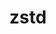 ---
title: "zstd"
layout: cache
categories: [package, develop]
meta: {"compilers": ["apple-clang@=15.0.0", "apple-clang@=16.0.0", "cce@=18.0.0", "gcc@=10.2.1", "gcc@=10.3.0", "gcc@=10.5.0", "gcc@=11.1.0", "gcc@=11.4.0", "gcc@=12.3.0", "gcc@=12.4.0", "gcc@=13.2.0", "gcc@=13.3.0", "gcc@=7.3.1", "gcc@=7.5.0", "gcc@=9.4.0", "msvc@=19.39.33523", "oneapi@=2024.1.0", "oneapi@=2024.2.1"], "num_specs": 62, "num_specs_by_stack": {"aws-isc": 1, "aws-isc-aarch64": 1, "aws-pcluster-icelake": 2, "aws-pcluster-neoverse_v1": 2, "aws-pcluster-x86_64_v4": 8, "bootstrap-aarch64-darwin": 1, "bootstrap-x86_64-linux-gnu": 2, "build_systems": 2, "data-vis-sdk": 2, "developer-tools": 1, "developer-tools-aarch64-linux-gnu": 2, "developer-tools-darwin": 2, "developer-tools-manylinux2014": 1, "developer-tools-x86_64_v3-linux-gnu": 2, "e4s": 4, "e4s-cray-rhel": 4, "e4s-cray-sles": 2, "e4s-neoverse-v2": 4, "e4s-neoverse_v1": 2, "e4s-oneapi": 4, "e4s-power": 2, "e4s-rocm-external": 2, "gpu-tests": 3, "hep": 2, "ml-darwin-aarch64-mps": 2, "ml-linux-aarch64-cpu": 2, "ml-linux-aarch64-cuda": 2, "ml-linux-x86_64-cpu": 2, "ml-linux-x86_64-cuda": 2, "ml-linux-x86_64-rocm": 2, "radiuss": 2, "radiuss-aws": 2, "radiuss-aws-aarch64": 2, "root": 62, "tutorial": 4, "windows-vis": 1}, "oss": ["amzn2", "centos7", "rhel8", "sequoia", "sle_hpc15", "ubuntu18.04", "ubuntu20.04", "ubuntu22.04", "ubuntu24.04", "ventura", "windows10.0.20348"], "platforms": ["darwin", "linux", "windows"], "stacks": ["aws-isc", "aws-isc-aarch64", "aws-pcluster-icelake", "aws-pcluster-neoverse_v1", "aws-pcluster-x86_64_v4", "bootstrap-aarch64-darwin", "bootstrap-x86_64-linux-gnu", "build_systems", "data-vis-sdk", "developer-tools", "developer-tools-aarch64-linux-gnu", "developer-tools-darwin", "developer-tools-manylinux2014", "developer-tools-x86_64_v3-linux-gnu", "e4s", "e4s-cray-rhel", "e4s-cray-sles", "e4s-neoverse-v2", "e4s-neoverse_v1", "e4s-oneapi", "e4s-power", "e4s-rocm-external", "gpu-tests", "hep", "ml-darwin-aarch64-mps", "ml-linux-aarch64-cpu", "ml-linux-aarch64-cuda", "ml-linux-x86_64-cpu", "ml-linux-x86_64-cuda", "ml-linux-x86_64-rocm", "radiuss", "radiuss-aws", "radiuss-aws-aarch64", "root", "tutorial", "windows-vis"], "targets": ["aarch64", "neoverse_v1", "neoverse_v2", "ppc64le", "skylake_avx512", "x86_64", "x86_64_v3", "x86_64_v4"], "versions": ["1.5.5", "1.5.6"]}
spec_details: [{"compiler": "gcc@=10.3.0", "hash": "25uvhlry54n6khmdcqx3kwppehdprfif", "os": "sle_hpc15", "platform": "linux", "size": "-", "stacks": ["e4s-cray-sles", "root"], "target": "x86_64_v4", "variants": ["build_system=makefile", "libs=shared,static", "~programs"], "versions": ["1.5.6"]}, {"compiler": "cce@=18.0.0", "hash": "2shivsxfafe7u4d65g3m52bi3zvyi4qk", "os": "rhel8", "platform": "linux", "size": "-", "stacks": ["e4s-cray-rhel", "root"], "target": "x86_64_v3", "variants": ["build_system=makefile", "libs=shared,static", "~programs"], "versions": ["1.5.6"]}, {"compiler": "gcc@=12.4.0", "hash": "3by6sbnvz3p44okptrkde6h4sbfaycxj", "os": "amzn2", "platform": "linux", "size": "-", "stacks": ["aws-pcluster-x86_64_v4", "root"], "target": "x86_64_v3", "variants": ["build_system=makefile", "compression=none", "libs=shared,static", "+programs"], "versions": ["1.5.6"]}, {"compiler": "gcc@=7.5.0", "hash": "3l6uifa226psjcfbemc5niuvgufx7upd", "os": "ubuntu18.04", "platform": "linux", "size": "-", "stacks": ["build_systems", "radiuss", "root"], "target": "x86_64_v3", "variants": ["build_system=makefile", "compression=none", "libs=shared,static", "+programs"], "versions": ["1.5.6"]}, {"compiler": "oneapi@=2024.2.1", "hash": "3w3o33lmp2wp3gsio6c54nvxfnfeabu2", "os": "ubuntu22.04", "platform": "linux", "size": "-", "stacks": ["e4s-oneapi", "root"], "target": "x86_64_v3", "variants": ["build_system=makefile", "libs=shared,static", "~programs"], "versions": ["1.5.6"]}, {"compiler": "gcc@=7.5.0", "hash": "473u35kux7rapk2er4olb2darfoouzzo", "os": "ubuntu18.04", "platform": "linux", "size": "-", "stacks": ["developer-tools", "root"], "target": "x86_64_v3", "variants": ["build_system=makefile", "compression=none", "libs=shared,static", "+programs"], "versions": ["1.5.6"]}, {"compiler": "oneapi@=2024.2.1", "hash": "6gskwgsa5khqdictdovl3ly5yjrzo4ke", "os": "ubuntu22.04", "platform": "linux", "size": "-", "stacks": ["e4s-oneapi", "root"], "target": "x86_64_v3", "variants": ["build_system=makefile", "compression=none", "libs=shared,static", "+programs"], "versions": ["1.5.6"]}, {"compiler": "gcc@=12.4.0", "hash": "6mv3s4emkap4ymmqf54qrffprs7wulxz", "os": "amzn2", "platform": "linux", "size": "-", "stacks": ["aws-pcluster-x86_64_v4", "root"], "target": "x86_64_v4", "variants": ["build_system=makefile", "compression=none", "libs=shared,static", "+programs"], "versions": ["1.5.6"]}, {"compiler": "gcc@=13.2.0", "hash": "75fah5nkeu36fp7ads4ux4a3fg3v5zqd", "os": "ubuntu24.04", "platform": "linux", "size": "-", "stacks": ["ml-linux-aarch64-cpu", "ml-linux-aarch64-cuda", "root"], "target": "aarch64", "variants": ["build_system=makefile", "compression=none", "libs=shared,static", "+programs"], "versions": ["1.5.6"]}, {"compiler": "apple-clang@=16.0.0", "hash": "7a5jzyebol37imvog3odtzydmuun3k2e", "os": "sequoia", "platform": "darwin", "size": "-", "stacks": ["bootstrap-aarch64-darwin", "developer-tools-darwin", "ml-darwin-aarch64-mps", "root"], "target": "aarch64", "variants": ["build_system=makefile", "compression=none", "libs=shared,static", "+programs"], "versions": ["1.5.6"]}, {"compiler": "gcc@=12.4.0", "hash": "7dcft6oecpgm3ovwchq2c65i2cjzlj34", "os": "amzn2", "platform": "linux", "size": "-", "stacks": ["aws-pcluster-neoverse_v1", "root"], "target": "neoverse_v1", "variants": ["build_system=makefile", "compression=none", "libs=shared,static", "+programs"], "versions": ["1.5.6"]}, {"compiler": "gcc@=13.3.0", "hash": "7glfsceytmbi4vowiajdyrhlugzvplkw", "os": "rhel8", "platform": "linux", "size": "-", "stacks": ["developer-tools-aarch64-linux-gnu", "root"], "target": "aarch64", "variants": ["build_system=makefile", "compression=none", "libs=shared,static", "+programs"], "versions": ["1.5.6"]}, {"compiler": "gcc@=10.5.0", "hash": "7ms2nk43rtoydhzsp427plqalgmd2ze2", "os": "centos7", "platform": "linux", "size": "-", "stacks": ["developer-tools-x86_64_v3-linux-gnu", "root"], "target": "x86_64_v3", "variants": ["build_system=makefile", "compression=none", "libs=shared,static", "+programs"], "versions": ["1.5.6"]}, {"compiler": "gcc@=11.1.0", "hash": "7rihlibriznzrkqix7ecn664fd2i7j37", "os": "ubuntu20.04", "platform": "linux", "size": "-", "stacks": ["data-vis-sdk", "root"], "target": "x86_64_v3", "variants": ["build_system=makefile", "compression=none", "libs=shared,static", "+programs"], "versions": ["1.5.6"]}, {"compiler": "gcc@=10.5.0", "hash": "at7a2g24y6cdczj3rd46dl55py6ub663", "os": "centos7", "platform": "linux", "size": "-", "stacks": ["developer-tools-x86_64_v3-linux-gnu", "root"], "target": "x86_64_v3", "variants": ["build_system=makefile", "compression=none", "libs=shared,static", "+programs"], "versions": ["1.5.6"]}, {"compiler": "oneapi@=2024.1.0", "hash": "bdeimc2w6u2bt7zo3vpys3u72rl2ygkm", "os": "amzn2", "platform": "linux", "size": "-", "stacks": ["aws-pcluster-x86_64_v4", "root"], "target": "x86_64_v4", "variants": ["build_system=makefile", "compression=none", "libs=shared,static", "+programs"], "versions": ["1.5.6"]}, {"compiler": "gcc@=11.4.0", "hash": "c5vvwejfl3mrmwofcdwhml2wjtnfsups", "os": "ubuntu22.04", "platform": "linux", "size": "-", "stacks": ["e4s", "e4s-rocm-external", "hep", "root", "tutorial"], "target": "x86_64_v3", "variants": ["build_system=makefile", "compression=none", "libs=shared,static", "+programs"], "versions": ["1.5.6"]}, {"compiler": "oneapi@=2024.1.0", "hash": "dlwyjpwfg3sx3ylbbnuicjlfy42udkus", "os": "amzn2", "platform": "linux", "size": "-", "stacks": ["aws-pcluster-x86_64_v4", "root"], "target": "x86_64_v4", "variants": ["build_system=makefile", "compression=none", "libs=shared,static", "+programs"], "versions": ["1.5.6"]}, {"compiler": "cce@=18.0.0", "hash": "douorrrsibzbgbd64y47m2wll5hv6lbu", "os": "rhel8", "platform": "linux", "size": "-", "stacks": ["e4s-cray-rhel", "root"], "target": "x86_64_v3", "variants": ["build_system=makefile", "libs=shared,static", "~programs"], "versions": ["1.5.6"]}, {"compiler": "gcc@=11.1.0", "hash": "ecy7zswb2bll2alnjapj3uirvgpoydgg", "os": "ubuntu20.04", "platform": "linux", "size": "-", "stacks": ["gpu-tests", "root"], "target": "x86_64_v3", "variants": ["build_system=makefile", "compression=none", "libs=shared,static", "+programs"], "versions": ["1.5.5"]}, {"compiler": "gcc@=11.4.0", "hash": "ei4rwvrypwrr5oj3eh6vlzngc4semlvl", "os": "ubuntu22.04", "platform": "linux", "size": "-", "stacks": ["e4s-neoverse-v2", "root"], "target": "neoverse_v2", "variants": ["build_system=makefile", "libs=shared,static", "~programs"], "versions": ["1.5.6"]}, {"compiler": "gcc@=7.3.1", "hash": "fixugcomtyax4i3is2y5usoeifchrvrr", "os": "amzn2", "platform": "linux", "size": "-", "stacks": ["aws-isc", "root"], "target": "x86_64_v3", "variants": ["build_system=makefile", "compression=none", "libs=shared,static", "+programs"], "versions": ["1.5.6"]}, {"compiler": "gcc@=11.1.0", "hash": "fstdygwdicoy2iguihv6aktspgc4mwwi", "os": "ubuntu20.04", "platform": "linux", "size": "-", "stacks": ["gpu-tests", "root"], "target": "x86_64_v3", "variants": ["build_system=makefile", "compression=none", "libs=shared,static", "+programs"], "versions": ["1.5.5"]}, {"compiler": "gcc@=13.2.0", "hash": "g3bwab3ncrqoxbvvef6p5hsxqgiczmnc", "os": "ubuntu24.04", "platform": "linux", "size": "-", "stacks": ["bootstrap-x86_64-linux-gnu", "ml-linux-x86_64-cpu", "ml-linux-x86_64-cuda", "ml-linux-x86_64-rocm", "root"], "target": "x86_64_v3", "variants": ["build_system=makefile", "compression=none", "libs=shared,static", "+programs"], "versions": ["1.5.6"]}, {"compiler": "oneapi@=2024.2.1", "hash": "g7jwgncbkcauskauybs7plp5yahq3f7i", "os": "ubuntu22.04", "platform": "linux", "size": "-", "stacks": ["e4s-oneapi", "root"], "target": "x86_64_v3", "variants": ["build_system=makefile", "compression=none", "libs=shared,static", "+programs"], "versions": ["1.5.6"]}, {"compiler": "gcc@=7.3.1", "hash": "ggzwexyrxg4w44b5v4jxytslsqvzquwv", "os": "amzn2", "platform": "linux", "size": "-", "stacks": ["radiuss-aws", "root"], "target": "x86_64_v3", "variants": ["build_system=makefile", "compression=none", "libs=shared,static", "+programs"], "versions": ["1.5.6"]}, {"compiler": "cce@=18.0.0", "hash": "gjmvtcvy43duj2wwmhngjttb5b553yas", "os": "rhel8", "platform": "linux", "size": "-", "stacks": ["e4s-cray-rhel", "root"], "target": "x86_64_v3", "variants": ["build_system=makefile", "compression=none", "libs=shared,static", "+programs"], "versions": ["1.5.6"]}, {"compiler": "gcc@=11.4.0", "hash": "gvwgqgv4gi6xwmggj4bdeynmz7l44a3r", "os": "ubuntu22.04", "platform": "linux", "size": "-", "stacks": ["e4s", "root"], "target": "x86_64_v3", "variants": ["build_system=makefile", "libs=shared,static", "~programs"], "versions": ["1.5.6"]}, {"compiler": "gcc@=11.4.0", "hash": "hxo4dlwpcexfaks5rdmruyphtefy5nxa", "os": "ubuntu22.04", "platform": "linux", "size": "-", "stacks": ["e4s-neoverse_v1", "root"], "target": "neoverse_v1", "variants": ["build_system=makefile", "compression=none", "libs=shared,static", "+programs"], "versions": ["1.5.6"]}, {"compiler": "gcc@=7.3.1", "hash": "iugle4uph4qvdrx42hvxwoqautqogcdk", "os": "amzn2", "platform": "linux", "size": "-", "stacks": ["aws-isc-aarch64", "root"], "target": "aarch64", "variants": ["build_system=makefile", "compression=none", "libs=shared,static", "+programs"], "versions": ["1.5.6"]}, {"compiler": "gcc@=12.4.0", "hash": "j3zpdsl7owrqybpdesufnxrtg7gdcb23", "os": "amzn2", "platform": "linux", "size": "-", "stacks": ["aws-pcluster-neoverse_v1", "root"], "target": "neoverse_v1", "variants": ["build_system=makefile", "compression=none", "libs=shared,static", "+programs"], "versions": ["1.5.6"]}, {"compiler": "oneapi@=2024.2.1", "hash": "jqpowwrntl2aqn73qo56vrpdmqhvbpxt", "os": "ubuntu22.04", "platform": "linux", "size": "-", "stacks": ["e4s-oneapi", "root"], "target": "x86_64_v3", "variants": ["build_system=makefile", "libs=shared,static", "~programs"], "versions": ["1.5.6"]}, {"compiler": "gcc@=7.3.1", "hash": "kalbb4nxsn5wj6uhffrbmi4sbqkr56vr", "os": "amzn2", "platform": "linux", "size": "-", "stacks": ["radiuss-aws", "root"], "target": "x86_64_v3", "variants": ["build_system=makefile", "compression=none", "libs=shared,static", "+programs"], "versions": ["1.5.6"]}, {"compiler": "gcc@=13.2.0", "hash": "kgihdip5pdg2vetnc3rezbgilmik5cp3", "os": "ubuntu24.04", "platform": "linux", "size": "-", "stacks": ["ml-linux-aarch64-cpu", "ml-linux-aarch64-cuda", "root"], "target": "aarch64", "variants": ["build_system=makefile", "compression=none", "libs=shared,static", "+programs"], "versions": ["1.5.6"]}, {"compiler": "gcc@=11.4.0", "hash": "kleqp7vcf5qb4zzacohe4jr26wvujo7d", "os": "ubuntu22.04", "platform": "linux", "size": "-", "stacks": ["e4s", "root"], "target": "x86_64_v3", "variants": ["build_system=makefile", "libs=shared,static", "~programs"], "versions": ["1.5.6"]}, {"compiler": "gcc@=7.3.1", "hash": "krl7dvszv7i3fqsdchk6bv3m6mlxzgyd", "os": "amzn2", "platform": "linux", "size": "-", "stacks": ["radiuss-aws-aarch64", "root"], "target": "aarch64", "variants": ["build_system=makefile", "compression=none", "libs=shared,static", "+programs"], "versions": ["1.5.6"]}, {"compiler": "gcc@=10.2.1", "hash": "l44vybbknzqxhif7dn3yiqo3hf34i3cv", "os": "centos7", "platform": "linux", "size": "-", "stacks": ["developer-tools-manylinux2014", "root"], "target": "x86_64_v3", "variants": ["build_system=makefile", "compression=none", "libs=shared,static", "+programs"], "versions": ["1.5.6"]}, {"compiler": "gcc@=12.4.0", "hash": "lkb2i53dwzpsznxafovybywly3f5tegs", "os": "amzn2", "platform": "linux", "size": "-", "stacks": ["aws-pcluster-x86_64_v4", "root"], "target": "x86_64_v4", "variants": ["build_system=makefile", "compression=none", "libs=shared,static", "+programs"], "versions": ["1.5.6"]}, {"compiler": "cce@=18.0.0", "hash": "oby4gp6xnh6psyvzl4aavfdwrhizbsme", "os": "rhel8", "platform": "linux", "size": "-", "stacks": ["e4s-cray-rhel", "root"], "target": "x86_64_v3", "variants": ["build_system=makefile", "compression=none", "libs=shared,static", "+programs"], "versions": ["1.5.6"]}, {"compiler": "gcc@=9.4.0", "hash": "ookttevdpmx4phqxsotrzfut3zhbmkc7", "os": "ubuntu20.04", "platform": "linux", "size": "-", "stacks": ["e4s-power", "root"], "target": "ppc64le", "variants": ["build_system=makefile", "libs=shared,static", "~programs"], "versions": ["1.5.6"]}, {"compiler": "gcc@=11.4.0", "hash": "or363syw6nvsopyl3snywh7knhpxf5dt", "os": "ubuntu22.04", "platform": "linux", "size": "-", "stacks": ["e4s-neoverse_v1", "root"], "target": "neoverse_v1", "variants": ["build_system=makefile", "libs=shared,static", "~programs"], "versions": ["1.5.6"]}, {"compiler": "msvc@=19.39.33523", "hash": "oyaiyfv3vxbpqgzw6rrvn44namhogaod", "os": "windows10.0.20348", "platform": "windows", "size": "-", "stacks": ["root", "windows-vis"], "target": "x86_64", "variants": ["build_system=cmake", "build_type=Release", "generator=ninja", "~ipo", "libs=shared,static", "~programs"], "versions": ["1.5.5"]}, {"compiler": "gcc@=7.5.0", "hash": "pshfksdo4ceplt3ma2vgp53jcsezeriq", "os": "ubuntu18.04", "platform": "linux", "size": "-", "stacks": ["build_systems", "radiuss", "root"], "target": "x86_64_v3", "variants": ["build_system=makefile", "compression=none", "libs=shared,static", "+programs"], "versions": ["1.5.6"]}, {"compiler": "gcc@=11.1.0", "hash": "ptavtrjwpddtj4gdorlatk6gbb777nub", "os": "ubuntu20.04", "platform": "linux", "size": "-", "stacks": ["gpu-tests", "root"], "target": "x86_64_v3", "variants": ["build_system=makefile", "compression=none", "libs=shared,static", "+programs"], "versions": ["1.5.5"]}, {"compiler": "gcc@=12.3.0", "hash": "q2db3lrishobpskrs6ggfieqzrxadh5s", "os": "ubuntu22.04", "platform": "linux", "size": "-", "stacks": ["root", "tutorial"], "target": "x86_64_v3", "variants": ["build_system=makefile", "compression=none", "libs=shared,static", "+programs"], "versions": ["1.5.6"]}, {"compiler": "gcc@=13.3.0", "hash": "qczk677uizannfkriwlmtwkp76rxtadz", "os": "rhel8", "platform": "linux", "size": "-", "stacks": ["developer-tools-aarch64-linux-gnu", "root"], "target": "aarch64", "variants": ["build_system=makefile", "compression=none", "libs=shared,static", "+programs"], "versions": ["1.5.6"]}, {"compiler": "gcc@=9.4.0", "hash": "qkm3gij2olxcccejxc36daqbug4z6257", "os": "ubuntu20.04", "platform": "linux", "size": "-", "stacks": ["e4s-power", "root"], "target": "ppc64le", "variants": ["build_system=makefile", "compression=none", "libs=shared,static", "+programs"], "versions": ["1.5.6"]}, {"compiler": "gcc@=12.4.0", "hash": "rmrpcktdyax7twcknfetarizn4sbrz3q", "os": "amzn2", "platform": "linux", "size": "-", "stacks": ["aws-pcluster-x86_64_v4", "root"], "target": "x86_64_v3", "variants": ["build_system=makefile", "compression=none", "libs=shared,static", "+programs"], "versions": ["1.5.6"]}, {"compiler": "gcc@=11.4.0", "hash": "ryzmmhtex6os6lhxjkj7tv237bq2uqen", "os": "ubuntu22.04", "platform": "linux", "size": "-", "stacks": ["e4s-neoverse-v2", "root"], "target": "neoverse_v2", "variants": ["build_system=makefile", "compression=none", "libs=shared,static", "+programs"], "versions": ["1.5.6"]}, {"compiler": "gcc@=11.4.0", "hash": "u4fpxkawwgbvu43cnbb5447sfh6i2axe", "os": "ubuntu22.04", "platform": "linux", "size": "-", "stacks": ["e4s-neoverse-v2", "root"], "target": "neoverse_v2", "variants": ["build_system=makefile", "libs=shared,static", "~programs"], "versions": ["1.5.6"]}, {"compiler": "gcc@=7.3.1", "hash": "ugbqzl7fllpfa2uu73i3kzalbsjnktbr", "os": "amzn2", "platform": "linux", "size": "-", "stacks": ["aws-pcluster-icelake", "root"], "target": "skylake_avx512", "variants": ["build_system=makefile", "libs=shared,static", "~programs"], "versions": ["1.5.5"]}, {"compiler": "gcc@=11.4.0", "hash": "vr3rlbcn662echao2q6pxww2ffocd4sk", "os": "ubuntu22.04", "platform": "linux", "size": "-", "stacks": ["e4s-neoverse-v2", "root"], "target": "neoverse_v2", "variants": ["build_system=makefile", "compression=none", "libs=shared,static", "+programs"], "versions": ["1.5.6"]}, {"compiler": "oneapi@=2024.1.0", "hash": "vvokl7jrlpmaznxrfy7ixu7shc3ib5pb", "os": "amzn2", "platform": "linux", "size": "-", "stacks": ["aws-pcluster-x86_64_v4", "root"], "target": "x86_64_v3", "variants": ["build_system=makefile", "compression=none", "libs=shared,static", "+programs"], "versions": ["1.5.6"]}, {"compiler": "gcc@=12.3.0", "hash": "wubs7nfui52awivkopj54pkyo4nhuk3n", "os": "ubuntu22.04", "platform": "linux", "size": "-", "stacks": ["root", "tutorial"], "target": "x86_64_v3", "variants": ["build_system=makefile", "compression=none", "libs=shared,static", "+programs"], "versions": ["1.5.6"]}, {"compiler": "gcc@=7.3.1", "hash": "wvtvwpc3f34nobcguyz6rekwu25tj22v", "os": "amzn2", "platform": "linux", "size": "-", "stacks": ["radiuss-aws-aarch64", "root"], "target": "aarch64", "variants": ["build_system=makefile", "compression=none", "libs=shared,static", "+programs"], "versions": ["1.5.6"]}, {"compiler": "gcc@=10.3.0", "hash": "yfrn5hcsu5r4vui45bajk4iqudhllmtr", "os": "sle_hpc15", "platform": "linux", "size": "-", "stacks": ["e4s-cray-sles", "root"], "target": "x86_64_v4", "variants": ["build_system=makefile", "compression=none", "libs=shared,static", "+programs"], "versions": ["1.5.6"]}, {"compiler": "apple-clang@=15.0.0", "hash": "yw2xg5qxc7qhf7ie35o7xiqrdsb5e7fy", "os": "ventura", "platform": "darwin", "size": "-", "stacks": ["developer-tools-darwin", "ml-darwin-aarch64-mps", "root"], "target": "aarch64", "variants": ["build_system=makefile", "compression=none", "libs=shared,static", "+programs"], "versions": ["1.5.6"]}, {"compiler": "gcc@=11.4.0", "hash": "ywehwyo5bua5pwoyibzizxwxk3pxwckp", "os": "ubuntu22.04", "platform": "linux", "size": "-", "stacks": ["e4s", "e4s-rocm-external", "hep", "root", "tutorial"], "target": "x86_64_v3", "variants": ["build_system=makefile", "compression=none", "libs=shared,static", "+programs"], "versions": ["1.5.6"]}, {"compiler": "gcc@=11.1.0", "hash": "yxgc6nx7z6ujashapzejitauip2ecpoq", "os": "ubuntu20.04", "platform": "linux", "size": "-", "stacks": ["data-vis-sdk", "root"], "target": "x86_64_v3", "variants": ["build_system=makefile", "compression=none", "libs=shared,static", "+programs"], "versions": ["1.5.6"]}, {"compiler": "gcc@=7.3.1", "hash": "ztcqumamxuovekhnz7msbqatbuuj6eps", "os": "amzn2", "platform": "linux", "size": "-", "stacks": ["aws-pcluster-icelake", "root"], "target": "x86_64_v3", "variants": ["build_system=makefile", "libs=shared,static", "~programs"], "versions": ["1.5.5"]}, {"compiler": "gcc@=13.2.0", "hash": "zvy6el7z2obu6ekqufb7kjgyoo4lhtf6", "os": "ubuntu24.04", "platform": "linux", "size": "-", "stacks": ["bootstrap-x86_64-linux-gnu", "ml-linux-x86_64-cpu", "ml-linux-x86_64-cuda", "ml-linux-x86_64-rocm", "root"], "target": "x86_64_v3", "variants": ["build_system=makefile", "compression=none", "libs=shared,static", "+programs"], "versions": ["1.5.6"]}, {"compiler": "oneapi@=2024.1.0", "hash": "zwi6dncr32rfu4wphkcb3qcstbzejkea", "os": "amzn2", "platform": "linux", "size": "-", "stacks": ["aws-pcluster-x86_64_v4", "root"], "target": "x86_64_v3", "variants": ["build_system=makefile", "compression=none", "libs=shared,static", "+programs"], "versions": ["1.5.6"]}]
---
